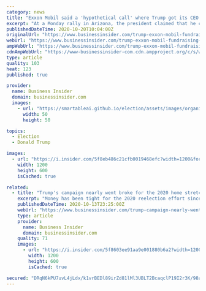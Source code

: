 ```yaml
---
category: news
title: "Exxon Mobil said a 'hypothetical call' where Trump got its CEO to donate $25 million to his campaign never happened"
excerpt: "At a Monday rally in Arizona, the president claimed that he could easily call up companies' CEOs and raise money for his reelection campaign."
publishedDateTime: 2020-10-20T10:04:00Z
originalUrl: "https://www.businessinsider.com/trump-exxon-mobil-fundraising-call-claim-never-happened-2020-10"
webUrl: "https://www.businessinsider.com/trump-exxon-mobil-fundraising-call-claim-never-happened-2020-10"
ampWebUrl: "https://www.businessinsider.com/trump-exxon-mobil-fundraising-call-claim-never-happened-2020-10?amp"
cdnAmpWebUrl: "https://www-businessinsider-com.cdn.ampproject.org/c/s/www.businessinsider.com/trump-exxon-mobil-fundraising-call-claim-never-happened-2020-10?amp"
type: article
quality: 103
heat: 123
published: true

provider:
  name: Business Insider
  domain: businessinsider.com
  images:
    - url: "https://smartableai.github.io/election/assets/images/organizations/businessinsider.com-50x50.jpg"
      width: 50
      height: 50

topics:
  - Election
  - Donald Trump

images:
  - url: "https://i.insider.com/5f8eb486c21cfb0019468efc?width=1200&format=jpeg"
    width: 1200
    height: 600
    isCached: true

related:
  - title: "Trump's campaign nearly went broke for the 2020 home stretch amid Brad Parscale's $200 million budgeting misfire, Republicans tell Insider."
    excerpt: "Money has been tight for the 2020 reelection effort since the demotion of the Trump campaign manager, even as the president tweets that all is well."
    publishedDateTime: 2020-10-13T23:25:00Z
    webUrl: "https://www.businessinsider.com/trump-campaign-nearly-went-broke-amid-200-million-budget-shortfall-2020-10"
    type: article
    provider:
      name: Business Insider
      domain: businessinsider.com
    quality: 71
    images:
      - url: "https://i.insider.com/5f8603ee91aa9e001880b6a2?width=1200&format=jpeg"
        width: 1200
        height: 600
        isCached: true

secured: "DRqN6kPU7uvL4jLdx/k1vrBEDl89irZd81lMl3UBLT2BcaqclP19I2r3K/98aGI6Y/8ro2a8tLzJwoYHm6DdG0sRxmuiIxjW0v9ZrAksg2kHwU0pJs5h0GmaBwiKWLVYmndqx+cpAz1PvUsGgz7cbKcYTtQnNtZxg7PBRGCxthWDxY05H72z9XWQ1RCeDBXs14jHNR4Bx1sh+kqxpOrW5HxMoDqh704dc3OjY7v944kKmojsszOsGgYVmNMbBZiC2aqrlolsM664y+OLUKWMCNo2DO2NOQDTC8nSvVZTyZS/eS1uKk+Dtfq818xwFP5GlHVvsobinyUCFWHTbdYfIWlFXVHMOdQulQ7aGVdLMOY=;tCvfBPfKYVZSUmKtsMolcw=="
---
```



